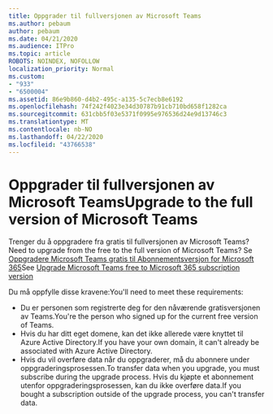 ```yaml
---
title: Oppgrader til fullversjonen av Microsoft Teams
ms.author: pebaum
author: pebaum
ms.date: 04/21/2020
ms.audience: ITPro
ms.topic: article
ROBOTS: NOINDEX, NOFOLLOW
localization_priority: Normal
ms.custom:
- "933"
- "6500004"
ms.assetid: 86e9b860-d4b2-495c-a135-5c7ecb8e6192
ms.openlocfilehash: 74f242f4023e34d30787b91cb710bd658f1282ca
ms.sourcegitcommit: 631cbb5f03e5371f0995e976536d24e9d13746c3
ms.translationtype: MT
ms.contentlocale: nb-NO
ms.lasthandoff: 04/22/2020
ms.locfileid: "43766538"
---
```

# <a name="upgrade-to-the-full-version-of-microsoft-teams"></a><span data-ttu-id="18584-102">Oppgrader til fullversjonen av Microsoft Teams</span><span class="sxs-lookup"><span data-stu-id="18584-102">Upgrade to the full version of Microsoft Teams</span></span>

<span data-ttu-id="18584-103">Trenger du å oppgradere fra gratis til fullversjonen av Microsoft Teams?</span><span class="sxs-lookup"><span data-stu-id="18584-103">Need to upgrade from the free to the full version of Microsoft Teams?</span></span> <span data-ttu-id="18584-104">Se [Oppgradere Microsoft Teams gratis til Abonnementsversjon for Microsoft 365](https://docs.microsoft.com/microsoftteams/upgrade-freemium)</span><span class="sxs-lookup"><span data-stu-id="18584-104">See [Upgrade Microsoft Teams free to Microsoft 365 subscription version](https://docs.microsoft.com/microsoftteams/upgrade-freemium)</span></span>

<span data-ttu-id="18584-105">Du må oppfylle disse kravene:</span><span class="sxs-lookup"><span data-stu-id="18584-105">You'll need to meet these requirements:</span></span>

- <span data-ttu-id="18584-106">Du er personen som registrerte deg for den nåværende gratisversjonen av Teams.</span><span class="sxs-lookup"><span data-stu-id="18584-106">You're the person who signed up for the current free version of Teams.</span></span>
- <span data-ttu-id="18584-107">Hvis du har ditt eget domene, kan det ikke allerede være knyttet til Azure Active Directory.</span><span class="sxs-lookup"><span data-stu-id="18584-107">If you have your own domain, it can't already be associated with Azure Active Directory.</span></span>
- <span data-ttu-id="18584-108">Hvis du vil overføre data når du oppgraderer, må du abonnere under oppgraderingsprosessen.</span><span class="sxs-lookup"><span data-stu-id="18584-108">To transfer data when you upgrade, you must subscribe during the upgrade process.</span></span> <span data-ttu-id="18584-109">Hvis du kjøpte et abonnement utenfor oppgraderingsprosessen, kan du ikke overføre data.</span><span class="sxs-lookup"><span data-stu-id="18584-109">If you bought a subscription outside of the upgrade process, you can't transfer data.</span></span>
